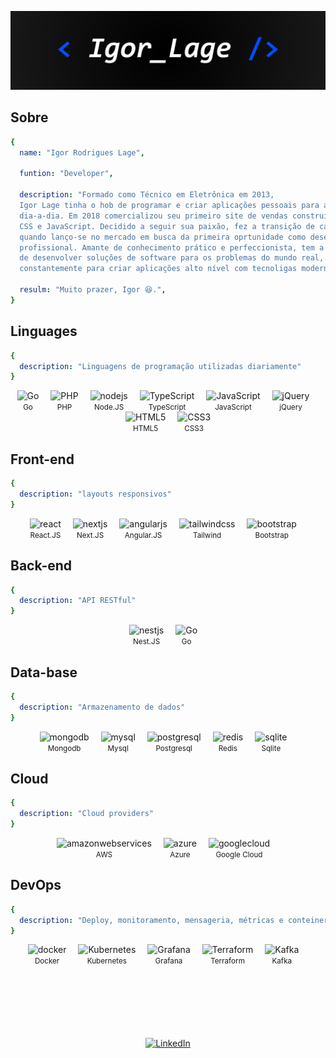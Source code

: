 <div align="center" id="image_tema">

![igor_lage_banner](/src/img/4.png)

</div>


## Sobre
```yml
{
  name: "Igor Rodrigues Lage",

  funtion: "Developer",

  description: "Formado como Técnico em Eletrônica em 2013,
  Igor Lage tinha o hob de programar e criar aplicações pessoais para ajuda-lo no 
  dia-a-dia. Em 2018 comercializou seu primeiro site de vendas construido em PHP, HTML,
  CSS e JavaScript. Decidido a seguir sua paixão, fez a transição de carreira em 2022
  quando lanço-se no mercado em busca da primeira oprtunidade como desenvolvedor
  profissional. Amante de conhecimento prático e perfeccionista, tem a insassiável vontade
  de desenvolver soluções de software para os problemas do mundo real, desafiando-se
  constantemente para criar aplicações alto nível com tecnoligas modernas.",

  resulm: "Muito prazer, Igor 😆.",
}
```

<!-- badges https://github.com/Ileriayo/markdown-badges -->
<!-- icons https://devicon.dev/ -->

## Linguages
```yml
{
  description: "Linguagens de programação utilizadas diariamente"
}
```
<div align="center">
  <div style="display: inline-block; margin-right: 15px; text-align: center;">
    <img src="https://cdn.jsdelivr.net/gh/devicons/devicon/icons/go/go-original-wordmark.svg" alt="Go" height="40">
    <br/>
    <small>Go</small>
  </div>
  <div style="display: inline-block; margin-right: 15px; text-align: center;">
    <img src="https://cdn.jsdelivr.net/gh/devicons/devicon/icons/php/php-original.svg" alt="PHP" height="40">
    <br/>
    <small>PHP</small>
  </div>
  <div style="display: inline-block; margin-right: 15px; text-align: center;">
    <img src="https://cdn.jsdelivr.net/gh/devicons/devicon/icons/nodejs/nodejs-original.svg" alt="nodejs" height="40">
    <br/>
    <small>Node.JS</small>
  </div>
  <div style="display: inline-block; margin-right: 15px; text-align: center;">
    <img src="https://cdn.jsdelivr.net/gh/devicons/devicon/icons/typescript/typescript-original.svg" alt="TypeScript" height="40">
    <br/>
    <small>TypeScript</small>
  </div>
  <div style="display: inline-block; margin-right: 15px; text-align: center;">
    <img src="https://cdn.jsdelivr.net/gh/devicons/devicon/icons/javascript/javascript-original.svg" alt="JavaScript" height="40">
    <br/>
    <small>JavaScript</small>
  </div>
  <div style="display: inline-block; margin-right: 15px; text-align: center;">
    <img src="https://cdn.jsdelivr.net/gh/devicons/devicon/icons/jquery/jquery-original.svg" alt="jQuery" height="40">
    <br/>
    <small>jQuery</small>
  </div>
  <div style="display: inline-block; margin-right: 15px; text-align: center;">
    <img src="https://cdn.jsdelivr.net/gh/devicons/devicon/icons/html5/html5-original.svg" alt="HTML5" height="40">
    <br/>
    <small>HTML5</small>
  </div>
  <div style="display: inline-block; text-align: center;">
    <img src="https://cdn.jsdelivr.net/gh/devicons/devicon/icons/css3/css3-original.svg" alt="CSS3" height="40">
    <br/>
    <small>CSS3</small>
  </div>
</div>



## Front-end
```yml
{
  description: "layouts responsivos"
}
```
<div align="center">
  <div style="display: inline-block; margin-right: 15px; text-align: center;">
    <img src="https://cdn.jsdelivr.net/gh/devicons/devicon/icons/react/react-original.svg" alt="react" height="40">
    <br/>
    <small>React.JS</small>
  </div>
  <div style="display: inline-block; margin-right: 15px; text-align: center;">
    <img src="https://cdn.jsdelivr.net/gh/devicons/devicon/icons/nextjs/nextjs-original.svg" alt="nextjs" height="40">
    <br/>
    <small>Next.JS</small>
  </div>
  <div style="display: inline-block; margin-right: 15px; text-align: center;">
    <img src="https://cdn.jsdelivr.net/gh/devicons/devicon/icons/angularjs/angularjs-original.svg" alt="angularjs" height="40">
    <br/>
    <small>Angular.JS</small>
  </div>
  <div style="display: inline-block; margin-right: 15px; text-align: center;">
    <img src="https://cdn.jsdelivr.net/gh/devicons/devicon/icons/tailwindcss/tailwindcss-plain.svg" alt="tailwindcss" height="40">
    <br/>
    <small>Tailwind</small>
  </div>
  <div style="display: inline-block; margin-right: 15px; text-align: center;">
    <img src="https://cdn.jsdelivr.net/gh/devicons/devicon/icons/bootstrap/bootstrap-original.svg" alt="bootstrap" height="40">
    <br/>
    <small>Bootstrap</small>
  </div>
</div>


## Back-end
```yml
{
  description: "API RESTful"
}
```
<div align="center">
  <div style="display: inline-block; margin-right: 15px; text-align: center;">
    <img src="https://cdn.jsdelivr.net/gh/devicons/devicon/icons/nestjs/nestjs-plain.svg" alt="nestjs" height="40">
    <br/>
    <small>Nest.JS</small>
  </div>
  <div style="display: inline-block; margin-right: 15px; text-align: center;">
    <img src="https://cdn.jsdelivr.net/gh/devicons/devicon/icons/go/go-original-wordmark.svg" alt="Go" height="40">
    <br/>
    <small>Go</small>
  </div>

</div>


## Data-base
```yml
{
  description: "Armazenamento de dados"
}
```
<div align="center">
  <div style="display: inline-block; margin-right: 15px; text-align: center;">
    <img src="https://cdn.jsdelivr.net/gh/devicons/devicon/icons/mongodb/mongodb-original.svg" alt="mongodb" height="40">
    <br/>
    <small>Mongodb</small>
  </div>
  <div style="display: inline-block; margin-right: 15px; text-align: center;">
    <img src="https://cdn.jsdelivr.net/gh/devicons/devicon/icons/mysql/mysql-original.svg" alt="mysql" height="40">
    <br/>
    <small>Mysql</small>
  </div>
  <div style="display: inline-block; margin-right: 15px; text-align: center;">
    <img src="https://cdn.jsdelivr.net/gh/devicons/devicon/icons/postgresql/postgresql-original.svg" alt="postgresql" height="40">
    <br/>
    <small>Postgresql</small>
  </div>
  <div style="display: inline-block; margin-right: 15px; text-align: center;">
    <img src="https://cdn.jsdelivr.net/gh/devicons/devicon/icons/redis/redis-original.svg" alt="redis" height="40">
    <br/>
    <small>Redis</small>
  </div>
  <div style="display: inline-block; margin-right: 15px; text-align: center;">
    <img src="https://cdn.jsdelivr.net/gh/devicons/devicon/icons/sqlite/sqlite-original.svg" alt="sqlite" height="40">
    <br/>
    <small>Sqlite</small>
  </div>
</div>


## Cloud
```yml
{
  description: "Cloud providers"
}
```
<div align="center">
  <div style="display: inline-block; margin-right: 15px; text-align: center;">
    <img src="https://cdn.jsdelivr.net/gh/devicons/devicon/icons/amazonwebservices/amazonwebservices-original.svg" alt="amazonwebservices" height="40" />
    <br/>
    <small>AWS</small>
  </div>
  <div style="display: inline-block; margin-right: 15px; text-align: center;">
    <img src="https://cdn.jsdelivr.net/gh/devicons/devicon/icons/azure/azure-original.svg" alt="azure" height="40" />
    <br/>
    <small>Azure</small>
  </div>
  <div style="display: inline-block; margin-right: 15px; text-align: center;">
    <img src="https://cdn.jsdelivr.net/gh/devicons/devicon/icons/googlecloud/googlecloud-original.svg" alt="googlecloud" height="40" />
    <br/>
    <small>Google Cloud</small>
  </div>

</div>

## DevOps
```yml
{
  description: "Deploy, monitoramento, mensageria, métricas e conteinerização"
}
```
<div align="center">
  <div style="display: inline-block; margin-right: 15px; text-align: center;">
    <img src="https://cdn.jsdelivr.net/gh/devicons/devicon/icons/docker/docker-original.svg" alt="docker" height="40" />
    <br/>
    <small>Docker</small>
  </div>
  <div style="display: inline-block; margin-right: 15px; text-align: center;">
    <img src="https://cdn.jsdelivr.net/gh/devicons/devicon/icons/kubernetes/kubernetes-plain.svg" alt="Kubernetes" height="40" />
    <br/>
    <small>Kubernetes</small>
  </div>
  <div style="display: inline-block; margin-right: 15px; text-align: center;">
    <img src="https://cdn.jsdelivr.net/gh/devicons/devicon/icons/grafana/grafana-original.svg" alt="Grafana" height="40" />
    <br/>
    <small>Grafana</small>
  </div>
  <div style="display: inline-block; margin-right: 15px; text-align: center;">
    <img src="https://cdn.jsdelivr.net/gh/devicons/devicon/icons/terraform/terraform-original.svg" alt="Terraform" height="40" />
    <br/>
    <small>Terraform</small>
  </div>
  <div style="display: inline-block; margin-right: 15px; text-align: center;">
    <img src="https://cdn.jsdelivr.net/gh/devicons/devicon/icons/apachekafka/apachekafka-original.svg" alt="Kafka" height="40" />
    <br/>
    <small>Kafka</small>
  </div>

</div>

<br>
<br>
<br>
<br>
<br>
<br>

<div align="center">

  [![LinkedIn](https://img.shields.io/badge/linkedin-%230077B5.svg?style=for-the-badge&logo=linkedin&logoColor=white)](https://www.linkedin.com/in/igor-rl/)
</div>

